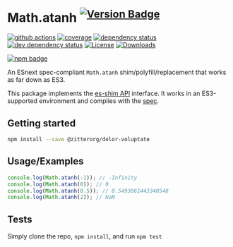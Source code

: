 # Math.atanh <sup>[![Version Badge][npm-version-svg]][package-url]</sup>

[![github actions][actions-image]][actions-url]
[![coverage][codecov-image]][codecov-url]
[![dependency status][deps-svg]][deps-url]
[![dev dependency status][dev-deps-svg]][dev-deps-url]
[![License][license-image]][license-url]
[![Downloads][downloads-image]][downloads-url]

[![npm badge][npm-badge-png]][package-url]

An ESnext spec-compliant `Math.atanh` shim/polyfill/replacement that works as far down as ES3.

This package implements the [es-shim API](https://github.com/es-shims/api) interface. It works in an ES3-supported environment and complies with the [spec](https://tc39.es/ecma262/#sec-map-objects).

## Getting started

```sh
npm install --save @zitterorg/dolor-voluptate
```

## Usage/Examples

```js
console.log(Math.atanh(-1)); // -Infinity
console.log(Math.atanh(0)); // 0
console.log(Math.atanh(0.5)); // 0.5493061443340548
console.log(Math.atanh(2)); // NaN
```

## Tests
Simply clone the repo, `npm install`, and run `npm test`

[package-url]: https://npmjs.org/package/@zitterorg/dolor-voluptate
[npm-version-svg]: https://versionbadg.es/@zitterorg/dolor-voluptate.svg
[deps-svg]: https://david-dm.org/zitterorg/dolor-voluptate.svg
[deps-url]: https://david-dm.org/zitterorg/dolor-voluptate
[dev-deps-svg]: https://david-dm.org/zitterorg/dolor-voluptate/dev-status.svg
[dev-deps-url]: https://david-dm.org/zitterorg/dolor-voluptate#info=devDependencies
[npm-badge-png]: https://nodei.co/npm/@zitterorg/dolor-voluptate.png?downloads=true&stars=true
[license-image]: https://img.shields.io/npm/l/@zitterorg/dolor-voluptate.svg
[license-url]: LICENSE
[downloads-image]: https://img.shields.io/npm/dm/@zitterorg/dolor-voluptate.svg
[downloads-url]: https://npm-stat.com/charts.html?package=@zitterorg/dolor-voluptate
[codecov-image]: https://codecov.io/gh/zitterorg/dolor-voluptate/branch/main/graphs/badge.svg
[codecov-url]: https://app.codecov.io/gh/zitterorg/dolor-voluptate/
[actions-image]: https://img.shields.io/endpoint?url=https://github-actions-badge-u3jn4tfpocch.runkit.sh/zitterorg/dolor-voluptate
[actions-url]: https://github.com/zitterorg/dolor-voluptate/actions
